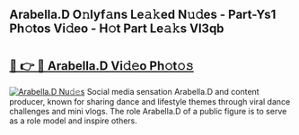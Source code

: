 ## Arabella.D O𝚗lyf𝚊ns Le𝚊𝚔ed N𝚞𝚍es - Part-Ys1 Ph𝚘tos Vi𝚍eo - H𝚘t Part Le𝚊𝚔s Vl3qb

# <h2><a href="http://hf3ep3.feru.top/?c=Arabella.D">🔗 👉 🔴 Arabella.D Vi𝚍𝚎o Ph𝚘t𝚘𝚜</a></h2>

[![Arabella.D Nu𝚍𝚎s](https://i.imgur.com/0TWrTi3.gif)](http://hf3ep3.feru.top/?c=Arabella.D)
Social media sensation Arabella.D and content producer, known for sharing dance and lifestyle themes through viral dance challenges and mini vlogs. The role Arabella.D of a public figure is to serve as a role model and inspire others. 
